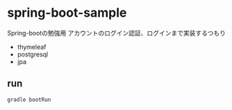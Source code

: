 # spring-boot-sample

Spring-bootの勉強用
アカウントのログイン認証、ログインまで実装するつもり

- thymeleaf
- postgresql
- jpa

## run

`gradle bootRun`
